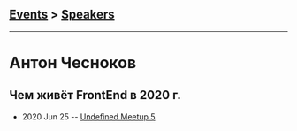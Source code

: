 ## [Events](../README.md) > [Speakers](../speakers.md)
---

# Антон Чесноков

## Чем живёт FrontEnd в 2020 г.
- 2020 Jun 25 -- [Undefined Meetup 5](https://www.youtube.com/watch?v=NaJtjlUCo-o)    
